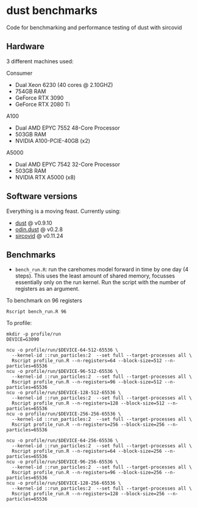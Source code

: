 # dust benchmarks

Code for benchmarking and performance testing of dust with sircovid

## Hardware

3 different machines used:

Consumer

* Dual Xeon 6230 (40 cores @ 2.10GHZ)
* 754GB RAM
* GeForce RTX 3090
* GeForce RTX 2080 Ti

A100

* Dual AMD EPYC 7552 48-Core Processor
* 503GB RAM
* NVIDIA A100-PCIE-40GB (x2)

A5000

* Dual AMD EPYC 7542 32-Core Processor
* 503GB RAM
* NVIDIA RTX A5000 (x8)

## Software versions

Everything is a moving feast. Currently using:

* [dust](https://github.com/mrc-ide/dust/) @ v0.9.10
* [odin.dust](https://github.com/mrc-ide/odin.dust/) @ v0.2.8
* [sircovid](https://github.com/mrc-ide/sircovid/) @ v0.11.24

## Benchmarks

* `bench_run.R`: run the carehomes model forward in time by one day (4 steps). This uses the least amount of shared memory, focusses essentially only on the run kernel. Run the script with the number of registers as an argument.

To benchmark on 96 registers

```
Rscript bench_run.R 96
```

To profile:

```
mkdir -p profile/run
DEVICE=G3090

ncu -o profile/run/$DEVICE-64-512-65536 \
  --kernel-id ::run_particles:2  --set full --target-processes all \
  Rscript profile_run.R --n-registers=64 --block-size=512 --n-particles=65536
ncu -o profile/run/$DEVICE-96-512-65536 \
  --kernel-id ::run_particles:2  --set full --target-processes all \
  Rscript profile_run.R --n-registers=96 --block-size=512 --n-particles=65536
ncu -o profile/run/$DEVICE-128-512-65536 \
  --kernel-id ::run_particles:2  --set full --target-processes all \
  Rscript profile_run.R --n-registers=128 --block-size=512 --n-particles=65536
ncu -o profile/run/$DEVICE-256-256-65536 \
  --kernel-id ::run_particles:2  --set full --target-processes all \
  Rscript profile_run.R --n-registers=256 --block-size=256 --n-particles=65536

ncu -o profile/run/$DEVICE-64-256-65536 \
  --kernel-id ::run_particles:2  --set full --target-processes all \
  Rscript profile_run.R --n-registers=64 --block-size=256 --n-particles=65536
ncu -o profile/run/$DEVICE-96-256-65536 \
  --kernel-id ::run_particles:2  --set full --target-processes all \
  Rscript profile_run.R --n-registers=96 --block-size=256 --n-particles=65536
ncu -o profile/run/$DEVICE-128-256-65536 \
  --kernel-id ::run_particles:2  --set full --target-processes all \
  Rscript profile_run.R --n-registers=128 --block-size=256 --n-particles=65536
```
